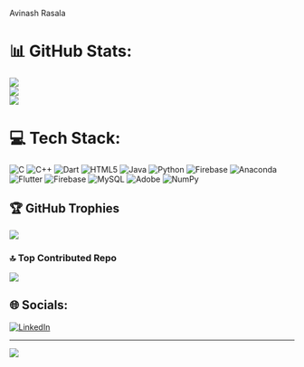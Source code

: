 
Avinash Rasala



# 📊 GitHub Stats:
![](https://github-readme-stats.vercel.app/api?username=AvinashRasala&theme=dark&hide_border=false&include_all_commits=true&count_private=false)<br/>
![](https://github-readme-streak-stats.herokuapp.com/?user=AvinashRasala&theme=dark&hide_border=false)<br/>
![](https://github-readme-stats.vercel.app/api/top-langs/?username=AvinashRasala&theme=dark&hide_border=false&include_all_commits=true&count_private=false&layout=compact)


# 💻 Tech Stack:
![C](https://img.shields.io/badge/c-%2300599C.svg?style=for-the-badge&logo=c&logoColor=white) ![C++](https://img.shields.io/badge/c++-%2300599C.svg?style=for-the-badge&logo=c%2B%2B&logoColor=white) ![Dart](https://img.shields.io/badge/dart-%230175C2.svg?style=for-the-badge&logo=dart&logoColor=white) ![HTML5](https://img.shields.io/badge/html5-%23E34F26.svg?style=for-the-badge&logo=html5&logoColor=white) ![Java](https://img.shields.io/badge/java-%23ED8B00.svg?style=for-the-badge&logo=openjdk&logoColor=white) ![Python](https://img.shields.io/badge/python-3670A0?style=for-the-badge&logo=python&logoColor=ffdd54) ![Firebase](https://img.shields.io/badge/firebase-%23039BE5.svg?style=for-the-badge&logo=firebase) ![Anaconda](https://img.shields.io/badge/Anaconda-%2344A833.svg?style=for-the-badge&logo=anaconda&logoColor=white) ![Flutter](https://img.shields.io/badge/Flutter-%2302569B.svg?style=for-the-badge&logo=Flutter&logoColor=white) ![Firebase](https://img.shields.io/badge/firebase-a08021?style=for-the-badge&logo=firebase&logoColor=ffcd34) ![MySQL](https://img.shields.io/badge/mysql-4479A1.svg?style=for-the-badge&logo=mysql&logoColor=white) ![Adobe](https://img.shields.io/badge/adobe-%23FF0000.svg?style=for-the-badge&logo=adobe&logoColor=white) ![NumPy](https://img.shields.io/badge/numpy-%23013243.svg?style=for-the-badge&logo=numpy&logoColor=white)



## 🏆 GitHub Trophies
![](https://github-profile-trophy.vercel.app/?username=AvinashRasala&theme=radical&no-frame=false&no-bg=true&margin-w=4)

### 🔝 Top Contributed Repo
![](https://github-contributor-stats.vercel.app/api?username=AvinashRasala&limit=5&theme=dark&combine_all_yearly_contributions=true)


## 🌐 Socials:
[![LinkedIn](https://img.shields.io/badge/LinkedIn-%230077B5.svg?logo=linkedin&logoColor=white)](https://linkedin.com/in/avinash-rasala) 

---
[![](https://visitcount.itsvg.in/api?id=AvinashRasala&icon=0&color=0)](https://visitcount.itsvg.in)

<!-- Proudly created with GPRM ( https://gprm.itsvg.in ) -->
